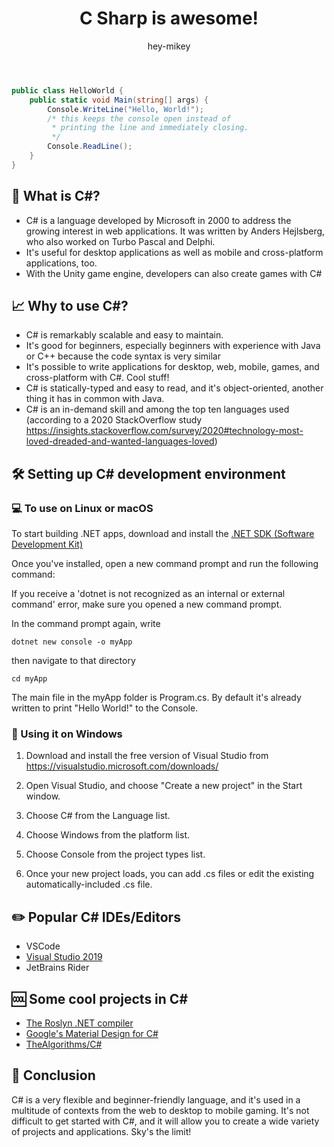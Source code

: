 ﻿---
lang: C Sharp
syntax: cs
title: C Sharp is awesome!
author: hey-mikey
---

```cs
public class HelloWorld {
    public static void Main(string[] args) {
        Console.WriteLine("Hello, World!"); 
        /* this keeps the console open instead of 
         * printing the line and immediately closing. 
         */
        Console.ReadLine(); 
    }
}
```

## 🤔 What is C#?

 - C# is a language developed by Microsoft in 2000 to address the growing interest in web applications. It was written by Anders
   Hejlsberg, who also worked on Turbo Pascal and Delphi.  
 - It's useful for desktop applications as well as mobile and cross-platform applications, too.
 - With the Unity game engine, developers can also create games with C#

## 📈 Why to use C#?

 - C# is remarkably scalable and easy to maintain.  
 - It's good for beginners, especially beginners with experience with Java or C++ because the code syntax is very similar
 - It's possible to write applications for desktop, web, mobile, games, and cross-platform with C#. Cool stuff!
 - C# is statically-typed and easy to read, and it's object-oriented, another thing it has in common with Java.
 - C# is an in-demand skill and among the top ten languages used (according to a 2020 StackOverflow study https://insights.stackoverflow.com/survey/2020#technology-most-loved-dreaded-and-wanted-languages-loved)

## 🛠️ Setting up C# development environment

### 💻 To use on Linux or macOS

To start building .NET apps, download and install the [.NET SDK (Software Development Kit)](https://download.visualstudio.microsoft.com/download/pr/8a504918-9508-464d-80c6-4da7f9cc9ac6/f9d6ad00bbd798bafb549101b5b4a4c0/dotnet-sdk-5.0.402-win-x64.exe)

Once you've installed, open a new command prompt and run the following command:


If you receive a 'dotnet is not recognized as an internal or external command' error, make sure you opened a new command prompt. 

In the command prompt again, write

    dotnet new console -o myApp

then navigate to that directory

    cd myApp

The main file in the myApp folder is Program.cs. By default it's already written to print "Hello World!" to the Console.

### 📎 Using it on Windows

1. Download and install the free version of Visual Studio from https://visualstudio.microsoft.com/downloads/

2. Open Visual Studio, and choose "Create a new project" in the Start window. 
3. Choose C# from the Language list.
4. Choose Windows from the platform list.
5. Choose Console from the project types list.
6. Once your new project loads, you can add .cs files or edit the existing automatically-included .cs file.

## ✏️ Popular C# IDEs/Editors

- VSCode
- [Visual Studio 2019](https://visualstudio.microsoft.com/downloads)
- JetBrains Rider

## 🆒 Some cool projects in C#

- [The Roslyn .NET compiler](https://github.com/dotnet/roslyn)
- [Google's Material Design for C#](https://github.com/MaterialDesignInXAML/MaterialDesignInXamlToolkit)
- [TheAlgorithms/C#](https://github.com/TheAlgorithms/C-Sharp)

## 🚀 Conclusion

C# is a very flexible and beginner-friendly language, and it's used in a multitude of contexts from the web to desktop to mobile gaming. It's not difficult to get started with C#, and it will allow you to create a wide variety of projects and applications. Sky's the limit!
